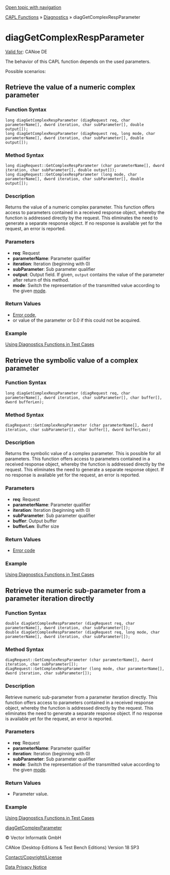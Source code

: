 [Open topic with navigation](../../../../../CANoeDEFamily.htm#Topics/CAPLFunctions/Diagnostics/Functions/CAPLfunctionDiagGetComplexRespParameter.md)

[CAPL Functions](../../CAPLfunctions.md) » [Diagnostics](../CAPLfunctionsDiagnosticsOverview.md) » diagGetComplexRespParameter

# diagGetComplexRespParameter

[Valid for](../../../Shared/FeatureAvailability.md): CANoe DE

The behavior of this CAPL function depends on the used parameters.

Possible scenarios:

## Retrieve the value of a numeric complex parameter

### Function Syntax

```plaintext
long diagGetComplexRespParameter (diagRequest req, char parameterName[], dword iteration, char subParameter[], double output[]);
long diagGetComplexRespParameter (diagRequest req, long mode, char parameterName[], dword iteration, char subParameter[], double output[]);
```

### Method Syntax

```plaintext
long diagRequest::GetComplexRespParameter (char parameterName[], dword iteration, char subParameter[], double output[]);
long diagRequest::GetComplexRespParameter (long mode, char parameterName[], dword iteration, char subParameter[], double output[]);
```

### Description

Returns the value of a numeric complex parameter. This function offers access to parameters contained in a received response object, whereby the function is addressed directly by the request. This eliminates the need to generate a separate response object. If no response is available yet for the request, an error is reported.

### Parameters

- **req**: Request
- **parameterName**: Parameter qualifier
- **iteration**: Iteration (beginning with 0)
- **subParameter**: Sub parameter qualifier
- **output**: Output field. If given, `output` contains the value of the parameter after return of this method.
- **mode**: Switch the representation of the transmitted value according to the given [mode](../CAPLfunctionsDiagnosticsAccessMode.md).

### Return Values

- [Error code](../CAPLfunctionsDiagnosticsErrorCode.md),
- or value of the parameter or 0.0 if this could not be acquired.

### Example

[Using Diagnostics Functions in Test Cases](../CAPLfunctionsDiagnosticsUsingFunctionTestCase.md)

## Retrieve the symbolic value of a complex parameter

### Function Syntax

```plaintext
long diagGetComplexRespParameter (diagRequest req, char parameterName[], dword iteration, char subParameter[], char buffer[], dword bufferLen);
```

### Method Syntax

```plaintext
diagRequest::GetComplexRespParameter (char parameterName[], dword iteration, char subParameter[], char buffer[], dword bufferLen);
```

### Description

Returns the symbolic value of a complex parameter. This is possible for all parameters. This function offers access to parameters contained in a received response object, whereby the function is addressed directly by the request. This eliminates the need to generate a separate response object. If no response is available yet for the request, an error is reported.

### Parameters

- **req**: Request
- **parameterName**: Parameter qualifier
- **iteration**: Iteration (beginning with 0)
- **subParameter**: Sub parameter qualifier
- **buffer**: Output buffer
- **bufferLen**: Buffer size

### Return Values

- [Error code](../CAPLfunctionsDiagnosticsErrorCode.md)

### Example

[Using Diagnostics Functions in Test Cases](../CAPLfunctionsDiagnosticsUsingFunctionTestCase.md)

## Retrieve the numeric sub-parameter from a parameter iteration directly

### Function Syntax

```plaintext
double diagGetComplexRespParameter (diagRequest req, char parameterName[], dword iteration, char subParameter[]);
double diagGetComplexRespParameter (diagRequest req, long mode, char parameterName[], dword iteration, char subParameter[]);
```

### Method Syntax

```plaintext
diagRequest::GetComplexRespParameter (char parameterName[], dword iteration, char subParameter[]);
diagRequest::GetComplexRespParameter (long mode, char parameterName[], dword iteration, char subParameter[]);
```

### Description

Retrieve numeric sub-parameter from a parameter iteration directly. This function offers access to parameters contained in a received response object, whereby the function is addressed directly by the request. This eliminates the need to generate a separate response object. If no response is available yet for the request, an error is reported.

### Parameters

- **req**: Request
- **parameterName**: Parameter qualifier
- **iteration**: Iteration (beginning with 0)
- **subParameter**: Sub parameter qualifier
- **mode**: Switch the representation of the transmitted value according to the given [mode](../CAPLfunctionsDiagnosticsAccessMode.md).

### Return Values

- Parameter value.

### Example

[Using Diagnostics Functions in Test Cases](../CAPLfunctionsDiagnosticsUsingFunctionTestCase.md)

[diagGetComplexParameter](CAPLfunctionDiagGetComplexParameter.md)

© Vector Informatik GmbH

CANoe (Desktop Editions & Test Bench Editions) Version 18 SP3

[Contact/Copyright/License](../../../Shared/ContactCopyrightLicense.md)

[Data Privacy Notice](https://www.vector.com/int/en/company/get-info/privacy-policy/)